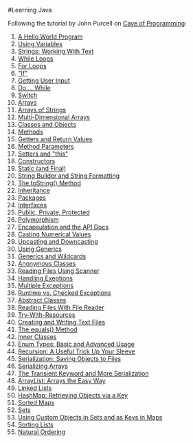 #Learning Java

Following the tutorial by John Purcell on [Cave of Programming](http://courses.caveofprogramming.com/courses/java-for-complete-beginners):

1. [A Hello World Program](https://github.com/elenagarrone/learning-java/tree/master/Tutorial1%20-%20A%20Hello%20World%20Program)
2. [Using Variables](https://github.com/elenagarrone/learning-java/tree/master/Tutorial2%20-%20Using%20Variables)
3. [Strings: Working With Text](https://github.com/elenagarrone/learning-java/tree/master/Tutorial3%20-%20Strings:%20Working%20With%20Text)
4. [While Loops](https://github.com/elenagarrone/learning-java/tree/master/Tutorial4%20-%20While%20Loops)
5. [For Loops](https://github.com/elenagarrone/learning-java/tree/master/Tutorial5%20-%20For%20Loops)
6. ["If"](https://github.com/elenagarrone/learning-java/tree/master/Tutorial6%20-%20%22If%22)
7. [Getting User Input](https://github.com/elenagarrone/learning-java/tree/master/Tutorial7%20-%20Getting%20User%20Input)
8. [Do ... While](https://github.com/elenagarrone/learning-java/tree/master/Tutorial8%20-%20Do%20...%20While)
9. [Switch](https://github.com/elenagarrone/learning-java/tree/master/Tutorial9%20-%20Switch)
10. [Arrays](https://github.com/elenagarrone/learning-java/tree/master/Tutorial10%20-%20Arrays)
11. [Arrays of Strings](https://github.com/elenagarrone/learning-java/tree/master/Tutorial11%20-%20Arrays%20of%20Strings)
12. [Multi-Dimensional Arrays](https://github.com/elenagarrone/learning-java/tree/master/Tutorial12%20-%20Multi-Dimensional%20Arrays)
13. [Classes and Objects](https://github.com/elenagarrone/learning-java/tree/master/Tutorial13%20-%20Classes%20and%20Objects)
14. [Methods](https://github.com/elenagarrone/learning-java/tree/master/Tutorial14%20-%20Methods)
15. [Getters and Return Values](https://github.com/elenagarrone/learning-java/tree/master/Tutorial15%20-%20Getters%20and%20Return%20Values)
16. [Method Parameters](https://github.com/elenagarrone/learning-java/tree/master/Tutorial16%20-%20Method%20Parameters)
17. [Setters and "this"](https://github.com/elenagarrone/learning-java/tree/master/Tutorial17%20-%20Setters%20and%20%22this%22)
18. [Constructors](https://github.com/elenagarrone/learning-java/tree/master/Tutorial18%20-%20Constructors)
19. [Static (and Final)](https://github.com/elenagarrone/learning-java/tree/master/Tutorial19%20-%20Static%20(and%20Final))
20. [String Builder and String Formatting](https://github.com/elenagarrone/learning-java/tree/master/Tutorial20%20-%20String%20Builder%20and%20String%20Formatting)
21. [The toString() Method](https://github.com/elenagarrone/learning-java/tree/master/Tutorial21%20-%20The%20toString()%20Method)
22. [Inheritance](https://github.com/elenagarrone/learning-java/tree/master/Tutorial22%20-%20Inheritance)
23. [Packages](https://github.com/elenagarrone/learning-java/tree/master/Tutorial23%20-%20Packages)
24. [Interfaces](https://github.com/elenagarrone/learning-java/tree/master/Tutorial24%20-%20Interfaces)
25. [Public, Private, Protected](https://github.com/elenagarrone/learning-java/tree/master/Tutorial25%20-%20Public%2C%20Private%2C%20Protected)
26. [Polymorphism](https://github.com/elenagarrone/learning-java/tree/master/Tutorial26%20-%20Polymorphism)
27. [Encapsulation and the API Docs](https://github.com/elenagarrone/learning-java/tree/master/Tutorial27%20-%20Encapsulation%20and%20the%20API%20Docs)
28. [Casting Numerical Values](https://github.com/elenagarrone/learning-java/tree/master/Tutorial28%20-%20Casting%20Numerical%20Values)
29. [Upcasting and Downcasting](https://github.com/elenagarrone/learning-java/tree/master/Tutorial29%20-%20Upcasting%20and%20Downcasting)
30. [Using Generics](https://github.com/elenagarrone/learning-java/tree/master/Tutorial30%20-%20Using%20Generics)
31. [Generics and Wildcards](https://github.com/elenagarrone/learning-java/tree/master/Tutorial31%20-%20Generics%20and%20Wildcards)
32. [Anonymous Classes](https://github.com/elenagarrone/learning-java/tree/master/Tutorial32%20-%20Anonymous%20Classes)
33. [Reading Files Using Scanner](https://github.com/elenagarrone/learning-java/tree/master/Tutorial33%20-%20Reading%20Files%20Using%20Scanner)
34. [Handling Exeptions](https://github.com/elenagarrone/learning-java/tree/master/Tutorial34%20-%20Handling%20Exeptions)
35. [Multiple Exceptions](https://github.com/elenagarrone/learning-java/tree/master/Tutorial35%20-%20Multiple%20Exceptions)
36. [Runtime vs. Checked Exceptions](https://github.com/elenagarrone/learning-java/tree/master/Tutorial36%20-%20Runtime%20vs.%20Checked%20Exceptions)
37. [Abstract Classes](https://github.com/elenagarrone/learning-java/tree/master/Tutorial37%20-%20Abstract%20Classes)
38. [Reading Files With File Reader](https://github.com/elenagarrone/learning-java/tree/master/Tutorial38%20-%20Reading%20Files%20With%20File%20Reader)
39. [Try-With-Resources](https://github.com/elenagarrone/learning-java/tree/master/Tutorial39%20-%20Try-With-Resources)
40. [Creating and Writing Text Files](https://github.com/elenagarrone/learning-java/tree/master/Tutorial40%20-%20Creating%20and%20Writing%20Text%20Files)
41. [The equals() Method](https://github.com/elenagarrone/learning-java/tree/master/Tutorial41%20-%20The%20equals()%20Method)
42. [Inner Classes](https://github.com/elenagarrone/learning-java/tree/master/Tutorial42%20-%20Inner%20Classes)
43. [Enum Types: Basic and Advanced Usage](https://github.com/elenagarrone/learning-java/tree/master/Tutorial43%20-%20Enum%20Types%20(Basic%20and%20Advanced%20Usage))
44. [Recursion: A Useful Trick Up Your Sleeve](https://github.com/elenagarrone/learning-java/tree/master/Tutorial44%20-%20Recursion%20(A%20Useful%20Trick%20Up%20Your%20Sleeve))
45. [Serialization: Saving Objects to Files](https://github.com/elenagarrone/learning-java/tree/master/Tutorial45%20-%20Serialization%20(Saving%20Objects%20to%20Files))
46. [Serializing Arrays](https://github.com/elenagarrone/learning-java/tree/master/Tutorial46%20-%20Serializing%20Arrays)
47. [The Transient Keyword and More Serialization](https://github.com/elenagarrone/learning-java/tree/master/Tutorial47%20-%20The%20Transient%20Keyword%20and%20More%20Serialization)
48. [ArrayList: Arrays the Easy Way](https://github.com/elenagarrone/learning-java/tree/master/Tutorial48%20-%20ArrayList%20(Arrays%20the%20Easy%20Way))
49. [Linked Lists](https://github.com/elenagarrone/learning-java/tree/master/Tutorial49%20-%20Linked%20Lists)
50. [HashMap: Retrieving Objects via a Key](https://github.com/elenagarrone/learning-java/tree/master/Tutorial50%20-%20HashMap%20(Retrieving%20Objects%20via%20a%20Key))
51. [Sorted Maps](https://github.com/elenagarrone/learning-java/tree/master/Tutorial51%20-%20Sorted%20Maps)
52. [Sets](https://github.com/elenagarrone/learning-java/tree/master/Tutorial52%20-%20Sets)
53. [Using Custom Objects in Sets and as Keys in Maps](https://github.com/elenagarrone/learning-java/tree/master/Tutorial53%20-%20Using%20Custom%20Objects%20in%20Sets%20and%20as%20Keys%20in%20Maps)
54. [Sorting Lists](https://github.com/elenagarrone/learning-java/tree/master/Tutorial54%20-%20Sorting%20Lists)
55. [Natural Ordering](https://github.com/elenagarrone/learning-java/tree/master/Tutorial55%20-%20Natural%20Ordering)
